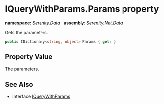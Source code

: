 # IQueryWithParams.Params property
**namespace:** *[Serenity.Data](../../README.md#serenity.data-namespace)*   **assembly**: *[Serenity.Net.Data](../../README.md)*

Gets the parameters.

```csharp
public IDictionary<string, object> Params { get; }
```

## Property Value

The parameters.

## See Also

* interface [IQueryWithParams](../IQueryWithParams.md)
